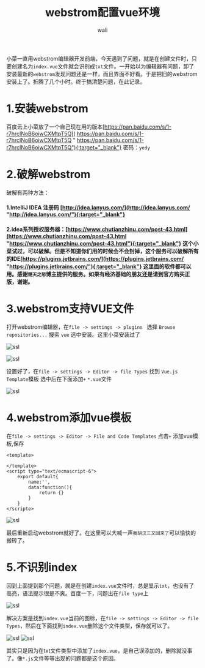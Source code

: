 ﻿---
layout: post
title: webstrom配置vue环境
tagline: webstrom下面识别VUE文件
category: vue      #分类
author: wali    #作者
tag: vue     #标签
ghurl:        #github url
ghurl_zip:   #github zip下载

post_nav: ["1.安装webstrom","2.破解webstrom","3.webstrom支持VUE文件","4.webstrom添加vue模板","5.不识别index"]
---

小菜一直用webstrom编辑器开发前端，今天遇到了问题，就是在创建文件时，只要创建名为`index.vue`文件就会识别成`txt`文件。一开始以为编辑器有问题，卸了安装最新的`webstrom`发现问题还是一样，而且界面不好看。于是把旧的webstrom安装上了。折腾了几个小时。终于搞清楚问题，在此记录。

# 1.安装webstrom

百度云上小菜放了一个自己现在用的版本[https://pan.baidu.com/s/1-r7hrclNoB6oiwCXMtpT5Q]( https://pan.baidu.com/s/1-r7hrclNoB6oiwCXMtpT5Q " https://pan.baidu.com/s/1-r7hrclNoB6oiwCXMtpT5Q"){:target="_blank"} 密码：`yedy`


# 2.破解webstrom

破解有两种方法：

#### 1.IntelliJ IDEA 注册码 [http://idea.lanyus.com/](http://idea.lanyus.com/ "http://idea.lanyus.com/"){:target="_blank"} 

#### 2.idea系列授权服务器：[https://www.chutianzhinu.com/post-43.html](https://www.chutianzhinu.com/post-43.html "https://www.chutianzhinu.com/post-43.html"){:target="_blank"} 这个小菜试过，可以破解。但是不知道你们用的时候会不会封掉，这个服务可以破解所有的IDE[https://plugins.jetbrains.com/](https://plugins.jetbrains.com/ "https://plugins.jetbrains.com/"){:target="_blank"} 这里面的软件都可以用。感谢`楚天之怒`博主提供的服务。如果有经济基础的朋友还是请到官方购买正版，谢谢。


# 3.webstrom支持VUE文件

打开webstrom编辑器，在`file -> settings -> plugins ` 选择 `Browse repositories...` 搜索 `vue` 选中安装。这里小菜安装过了

![ssl](http://pif1uj55s.bkt.clouddn.com/vue/vue_01.jpg)

![ssl](http://pif1uj55s.bkt.clouddn.com/vue/vue_02.jpg)

设置好了，在`file -> settings -> Editor -> file Types` 找到 `Vue.js Template`模板 选中后在下面添加`+` `*.vue`文件

![ssl](http://pif1uj55s.bkt.clouddn.com/vue/vue_03.jpg)

# 4.webstrom添加vue模板

在`file -> settings -> Editor -> File and Code Templates` 点击`+` 添加vue模板,保存

```javascipt
<template>
    
</template>
<script type="text/ecmascript-6">
    export default{
        name:'',
        data:function(){
            return {}
        }
    }
</scripte>
```

![ssl](http://pif1uj55s.bkt.clouddn.com/vue/vue_04.jpg)

最后重新启动webstrom就好了。在这里可以大喊一声`我胡汉三又回来了`可以愉快的搬砖了。

# 5.不识别index

回到上面提到那个问题，就是在创建`index.vue`文件时，总是显示`txt`，也没有了高亮，语法提示很是不爽。百度一下，问题出在`file type`上

![ssl](http://pif1uj55s.bkt.clouddn.com/vue/vue_05.jpg)

解决方案是找到`index.vue`当前的图标，在`file -> settings -> Editor -> file Types`，然后在下面找到`index.vue`删除这个文件类型，保存就可以了。

![ssl](http://pif1uj55s.bkt.clouddn.com/vue/vue_06.jpg)
![ssl](http://pif1uj55s.bkt.clouddn.com/vue/vue_07.jpg)

其实只是因为在txt文件类型中添加了`index.vue`，是自己误添加的，删除就没事了。像`*.js`文件等等出现的问题都是这个原因。














